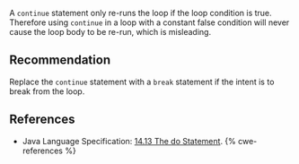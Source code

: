 A `continue` statement only re-runs the loop if the loop condition is true. Therefore using `continue` in a loop with a constant false condition will never cause the loop body to be re-run, which is misleading.


## Recommendation
Replace the `continue` statement with a `break` statement if the intent is to break from the loop.


## References
* Java Language Specification: [14.13 The do Statement](https://docs.oracle.com/javase/specs/jls/se11/html/jls-14.html#jls-14.13).
{% cwe-references %}
